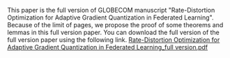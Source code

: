 This paper is the full version of GLOBECOM manuscript "Rate-Distortion Optimization for Adaptive Gradient Quantization in Federated Learning". Because of the limit of pages, we propose the proof of some theorems and lemmas in this full version paper. You can download the full version of the full version paper using the following link. 
[Rate-Distortion Optimization for Adaptive Gradient Quantization in Federated Learning_full version.pdf](https://github.com/cgj1994/FL/files/8755933/Rate-Distortion.Optimization.for.Adaptive.Gradient.Quantization.in.Federated.Learning_full.version.pdf)
